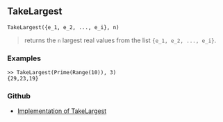 ## TakeLargest

```
TakeLargest({e_1, e_2, ..., e_i}, n) 
```

> returns the `n` largest real values from the list `{e_1, e_2, ..., e_i}`.

### Examples

```
>> TakeLargest(Prime(Range(10)), 3) 
{29,23,19}
```

### Github

* [Implementation of TakeLargest](https://github.com/axkr/symja_android_library/blob/master/symja_android_library/matheclipse-core/src/main/java/org/matheclipse/core/builtin/ListFunctions.java#L7529) 
